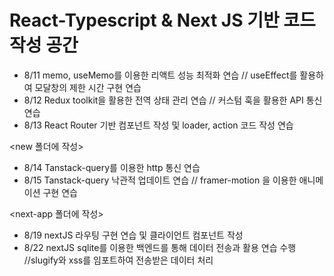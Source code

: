 # React-Typescript & Next JS 기반 코드 작성 공간
- 8/11 memo, useMemo를 이용한 리액트 성능 최적화 연습 // useEffect를 활용하여 모달창의 제한 시간 구현 연습
- 8/12 Redux toolkit을 활용한 전역 상태 관리 연습 // 커스텀 훅을 활용한 API 통신 연습
- 8/13 React Router 기반 컴포넌트 작성 및 loader, action 코드 작성 연습

<new 폴더에 작성>
- 8/14 Tanstack-query를 이용한 http 통신 연습
- 8/15 Tanstack-query 낙관적 업데이트 연습 // framer-motion 을 이용한 애니메이션 구현 연습

<next-app 폴더에 작성>
- 8/19 nextJS 라우팅 구현 연습 및 클라이언트 컴포넌트 작성
- 8/22 nextJS sqlite를 이용한 백엔드를 통해 데이터 전송과 활용 연습 수행 //slugify와 xss를 임포트하여 전송받은 데이터 처리 
